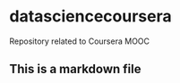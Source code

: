 datasciencecoursera
===================

Repository related to Coursera MOOC

## This is a markdown file
